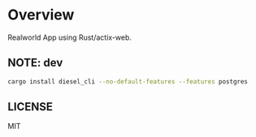 # Overview

Realworld App using Rust/actix-web.

## NOTE: dev

```zsh
cargo install diesel_cli --no-default-features --features postgres
```

## LICENSE

MIT
